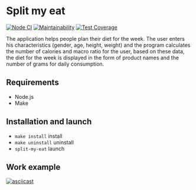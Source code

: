 # Split my eat

[![Node CI](https://github.com/deus-ex-m/split-my-eat/actions/workflows/nodejs.yml/badge.svg)](https://github.com/deus-ex-m/split-my-eat/actions/workflows/nodejs.yml)
[![Maintainability](https://api.codeclimate.com/v1/badges/d481d2a44bd4606ca280/maintainability)](https://codeclimate.com/github/deus-ex-m/split-my-eat/maintainability)
[![Test Coverage](https://api.codeclimate.com/v1/badges/d481d2a44bd4606ca280/test_coverage)](https://codeclimate.com/github/deus-ex-m/split-my-eat/test_coverage)

The application helps people plan their diet for the week.
The user enters his characteristics (gender, age, height, weight) and the program calculates the number of calories and macro ratio for the user, based on these data, the diet for the week is displayed in the form of product names and the number of grams for daily consumption.

## Requirements

* Node.js
* Make

## Installation and launch

* `make install` install
* `make uninstall` uninstall
* `split-my-eat` launch

## Work example

[![asciicast](https://asciinema.org/a/591788.svg)](https://asciinema.org/a/591788)
